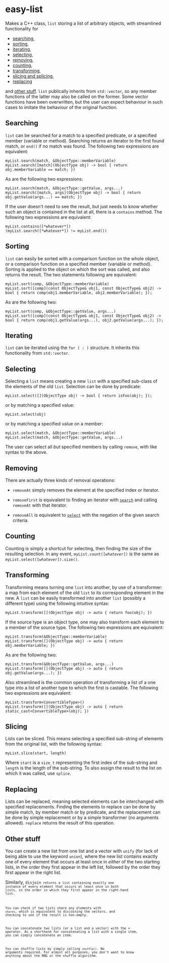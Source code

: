 # easy-list
Makes a C++ class, <code>list</code> storing a list of arbitrary objects, with streamlined functionality for

* [searching](#Searching),
* [sorting](#Sorting),
* [iterating](#Iterating),
* [selecting](#Selecting),
* [removing](#Removing),
* [counting](#Counting),
* [transforming](#Transforming),
* [slicing and splicing](#Slicing),
* [replacing](#Replacing)

and [other stuff](#Miscellany). <code>list</code> publically inherits from <code>std::vector</code>, so any member functions of the latter may also be called on the former. Some vector functions have been overwritten, but the user can expect behaviour in such cases to imitate the behaviour of the original function.

Searching
---------

<code>list</code> can be searched for a match to a specified predicate, or a specified member (variable or method). Searching returns an iterator to the first found match, or <code>end()</code> if no match was found. The following two expressions are equivalent:

    myList.search(match, &ObjectType::memberVariable)
    myList.search([match](ObjectType obj) -> bool { return obj.memberVariable == match; })

As are the following two expressions:

    myList.search(match, &ObjectType::getValue, args...)
    myList.search([match, args](ObjectType obj) -> bool { return obj.getValue(args...) == match; })

If the user doesn't need to see the result, but just needs to know whether such an object is contained in the list at all, there is a <code>contains</code> method. The following two expressions are equivalent:

    myList.contains([*whatever*])
    (myList.search([*whatever*]) != myList.end())
  
Sorting
-------

<code>list</code> can easily be sorted with a comparison function on the whole object, or a comparison function on a specified member (variable or method). Sorting is applied to the object on which the sort was called, and also returns the result. The two statements following are equivalent:

    myList.sort(comp, &ObjectType::memberVariable)
    myList.sort([comp](const ObjectType& obj1, const ObjectType& obj2) -> bool { return comp(obj1.memberVariable, obj2.memberVariable); });

As are the following two:

    myList.sort(comp, &ObjectType::getValue, args...)
    myList.sort([comp](const ObjectType& obj1, const ObjectType& obj2) -> bool { return comp(obj1.getValue(args...), obj2.getValue(args...); });

Iterating
---------

<code>list</code> can be iterated using the <code>for ( : )</code> structure. It inherits this functionality from <code>std::vector</code>.

Selecting
---------

Selecting a <code>list</code> means creating a new <code>list</code> with a specified sub-class of the elements of the old <code>list</code>. Selection can be done by predicate:

    myList.select([](ObjectType obj) -> bool { return isFoo(obj); });

or by matching a specified value:

    myList.select(obj)

or by matching a specified value on a member:

    myList.select(match, &ObjectType::memberVariable)
    myList.select(match, &ObjectType::getValue, args...)

The user can select all *but* specified members by calling <code>remove</code>, with like syntax to the above.

Removing
--------

There are actually three kinds of removal operations:

* <code>removeAt</code> simply removes the element at the specified index or iterator.

* <code>removeFirst</code> is equivalent to finding an iterator with [<code>search</code>](#Searching) and calling <code>removeAt</code> with that iterator.

* <code>removeAll</code> is equivalent to [<code>select</code>](#Selecting) with the negation of the given search criteria.

Counting
--------

Counting is simply a shortcut for selecting, then finding the size of the resulting selection. In any event, <code>myList.count([*whatever*])</code> is the same as <code>myList.select([*whatever*]).size()</code>.

Transforming
------------

Transforming means turning one <code>list</code> into another, by use of a transformer: a map from each element of the old <code>list</code> to its corresponding element in the new. A <code>list</code> can be easily transformed into another <code>list</code> (possibly a different type) using the following intuitive syntax:

    myList.transform([](ObjectType obj) -> auto { return foo(obj); })

If the source type is an object type, one may also transform each element to a member of the source type. The following two expressions are equivalent:

    myList.transform(&ObjectType::memberVariable)
    myList.transform([](ObjectType obj) -> auto { return obj.memberVariable; })

As are the following two:

    myList.transform(&ObjectType::getValue, args...)
    myList.transform([](ObjectType obj) -> auto { return obj.getValue(args...); })
    
Also streamlined is the common operation of transforming a list of a one type into a list of another type to which the first is castable. The following two expressions are equivalent:

    myList.transform<ConvertibleType>()
    myList.transform([](ObjectType obj) -> auto { return static_cast<ConvertibleType>(obj); })

Slicing
-------

Lists can be sliced. This means selecting a specified sub-string of elements from the original list, with the following syntax:

    myList.slice(start, length)
   
Where <code>start</code> is a <code>size_t</code> representing the first index of the sub-string and <code>length</code> is the length of the sub-string. To also assign the result to the list on which it was called, use <code>splice</code>.

Replacing
---------

Lists can be replaced, meaning selected elements can be interchanged with specified replacements. Finding the elements to replace can be done by simple match, by member match or by predicate, and the replacement can be done by simple replacement or by a simple transformer (no arguments allowed). <code>replace</code> returns the result of this operation.

Other stuff
-----------

You can create a new list from one list and a vector with <code>unify</code> (for lack of being able to use the keyword <code>union</code>), where the new list contains exactly one of every element that occurs at least once in *either* of the two starting lists, in the order they first appear in the left list, followed by the order they first appear in the right list.

Similarly, <code>disjoin<code> returns a list containing exactly one instance of every element that occurs at least once in *both* lists, in the order in which they first appear in the right-hand list.

You can check if two lists share any elements with <code>shares</code>, which is equivalent to disjoining the vectors, and checking to see if the result is non-empty.

You can concatenate two lists (or a list and a vector) with the + operator. As a shorthand for concatenating a list with a single item, you can simply concatenate an item.

You can shuffle lists by simply calling <code>shuffle()</code>. No arguments required. For almost all purposes, you don't want to know anything about the RNG or the shuffle algorithm.
